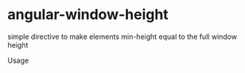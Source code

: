 # angular-window-height
simple directive to make elements min-height equal to the full window height

Usage

<section full-height >
</section>
